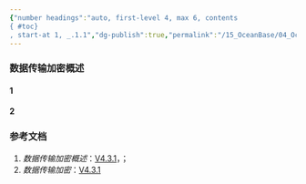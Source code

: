 ```yaml
---
{"number headings":"auto, first-level 4, max 6, contents
{ #toc}
, start-at 1, _.1.1","dg-publish":true,"permalink":"/15_OceanBase/04_OceanBase 安全，高可用，容灾/OceanBase 安全权限/数据传输加密概述/","dgPassFrontmatter":true}
---
```



### 数据传输加密概述
#### 1 

#### 2 


### 参考文档
1. *数据传输加密概述*：[V4.3.1](https://www.oceanbase.com/docs/common-oceanbase-database-cn-1000000000818652)，；
2. *数据传输加密*：[V4.3.1](https://www.oceanbase.com/docs/common-oceanbase-database-cn-1000000000819007)


